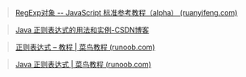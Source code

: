 >[RegExp对象 -- JavaScript 标准参考教程（alpha） (ruanyifeng.com)](https://javascript.ruanyifeng.com/stdlib/regexp.html#)

>[Java 正则表达式的用法和实例-CSDN博客](https://blog.csdn.net/weixin_43860260/article/details/91417485)

>[正则表达式 – 教程 | 菜鸟教程 (runoob.com)](https://www.runoob.com/regexp/regexp-tutorial.html)

>[Java 正则表达式 | 菜鸟教程 (runoob.com)](https://www.runoob.com/java/java-regular-expressions.html)